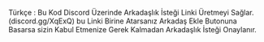 Türkçe : Bu Kod Discord Üzerinde Arkadaşlık İsteği Linki Üretmeyi Sağlar.(discord.gg/XqExQ) bu Linki Birine Atarsanız Arkadaş Ekle Butonuna Basarsa sizin Kabul Etmenize Gerek Kalmadan Arkadaşlık İsteği Onaylanır.

